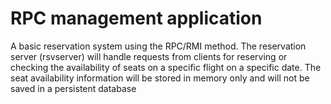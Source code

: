 # RPC management application
A basic reservation system using the RPC/RMI method. The reservation server (rsvserver) will handle requests from clients for reserving or checking the availability of seats on a specific flight on a specific date. The seat availability information will be stored in memory only and will not be saved in a persistent database
